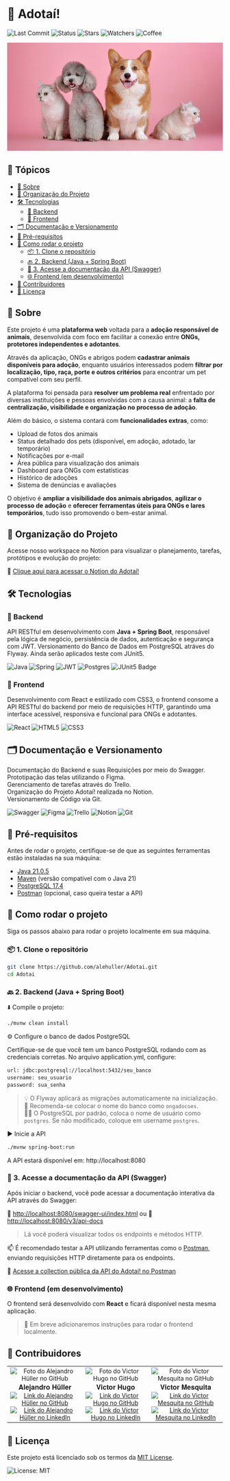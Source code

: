 #  🐾 Adotaí! 
![Last Commit](https://img.shields.io/github/last-commit/alehuller/Adotai?style=for-the-badge)
![Status](https://img.shields.io/badge/Status-Em%20Desenvolvimento-orange?style=for-the-badge)
![Stars](https://img.shields.io/github/stars/alehuller/Adotai?style=for-the-badge)
![Watchers](https://img.shields.io/github/watchers/alehuller/Adotai?style=for-the-badge)
![Coffee](https://img.shields.io/badge/Powered_by-Coffee-ff69b4?style=for-the-badge&logo=buy-me-a-coffee)

![img_2.png](img_2.png)<br>

## 📑 Tópicos

- [📌 Sobre](#-sobre)
- [🧭 Organização do Projeto](#-organização-do-projeto)
- [🛠️ Tecnologias](#️-tecnologias)
  - [🔧 Backend](#-backend)
  - [🎨 Frontend](#-frontend)
- [🗂️ Documentação e Versionamento](#️-documentação-e-versionamento)
- [🧰 Pré-requisitos](#-pré-requisitos)
- [🚀 Como rodar o projeto](#-como-rodar-o-projeto)
  - [📦 1. Clone o repositório](#-1-clone-o-repositório)
  - [🔙 2. Backend (Java + Spring Boot)](#-2-backend-java--spring-boot)
  - [📘 3. Acesse a documentação da API (Swagger)](#-3-acesse-a-documentação-da-api-swagger)
  - [🌐 Frontend (em desenvolvimento)](#-frontend-em-desenvolvimento)
- [👥 Contribuidores](#-contribuidores)
- [📝 Licença](#-licença)

## 📌 Sobre

Este projeto é uma **plataforma web** voltada para a **adoção responsável de animais**, desenvolvida com foco em facilitar a conexão entre **ONGs, protetores independentes e adotantes**.

Através da aplicação, ONGs e abrigos podem **cadastrar animais disponíveis para adoção**, enquanto usuários interessados podem **filtrar por localização, tipo, raça, porte e outros critérios** para encontrar um pet compatível com seu perfil.

A plataforma foi pensada para **resolver um problema real** enfrentado por diversas instituições e pessoas envolvidas com a causa animal: a **falta de centralização, visibilidade e organização no processo de adoção**.

Além do básico, o sistema contará com **funcionalidades extras**, como:
- Upload de fotos dos animais
- Status detalhado dos pets (disponível, em adoção, adotado, lar temporário)
- Notificações por e-mail
- Área pública para visualização dos animais
- Dashboard para ONGs com estatísticas
- Histórico de adoções
- Sistema de denúncias e avaliações

O objetivo é **ampliar a visibilidade dos animais abrigados**, **agilizar o processo de adoção** e **oferecer ferramentas úteis para ONGs e lares temporários**, tudo isso promovendo o bem-estar animal.

## 🧭 Organização do Projeto

Acesse nosso workspace no Notion para visualizar o planejamento, tarefas, protótipos e evolução do projeto:

🔗 [Clique aqui para acessar o Notion do Adotaí!](https://www.notion.so/Adota-Sistema-de-Ado-o-de-Animais-Integrado-com-ONGs-1e5b6aa4de158011b031c1bb629f3878?source=copy_link)


## 🛠️ Tecnologias

### 🔧 Backend

API RESTful em desenvolvimento com **Java + Spring Boot**, responsável pela lógica de negócio, persistência de dados, autenticação e segurança com JWT. Versionamento do Banco de Dados em PostgreSQL atráves do Flyway. Ainda serão aplicados teste com JUnit5.

![Java](https://img.shields.io/badge/java-%23ED8B00.svg?style=for-the-badge&logo=openjdk&logoColor=white)
![Spring](https://img.shields.io/badge/spring-%236DB33F.svg?style=for-the-badge&logo=spring&logoColor=white)
![JWT](https://img.shields.io/badge/JWT-black?style=for-the-badge&logo=JSON%20web%20tokens)
![Postgres](https://img.shields.io/badge/postgres-%23316192.svg?style=for-the-badge&logo=postgresql&logoColor=white)
![JUnit5 Badge](https://img.shields.io/badge/Tests-JUnit5-green?style=for-the-badge&logo=junit5)


### 🎨 Frontend

Desenvolvimento com React e estilizado com CSS3, o frontend consome a API RESTful do backend por meio de requisições HTTP, garantindo uma interface acessível, responsiva e funcional para ONGs e adotantes.

![React](https://img.shields.io/badge/react-%2320232a.svg?style=for-the-badge&logo=react&logoColor=%2361DAFB)
![HTML5](https://img.shields.io/badge/html5-%23E34F26.svg?style=for-the-badge&logo=html5&logoColor=white)
![CSS3](https://img.shields.io/badge/css3-%231572B6.svg?style=for-the-badge&logo=css3&logoColor=white)

## 🗂️ Documentação e Versionamento

Documentação do Backend e suas Requisições por meio do Swagger.<br>
Prototipação das telas utilizando o Figma.<br>
Gerenciamento de tarefas através do Trello.<br>
Organização do Projeto Adotaí! realizada no Notion.<br>
Versionamento de Código via Git.

![Swagger](https://img.shields.io/badge/-Swagger-%23Clojure?style=for-the-badge&logo=swagger&logoColor=white)
![Figma](https://img.shields.io/badge/figma-%23F24E1E.svg?style=for-the-badge&logo=figma&logoColor=white)
![Trello](https://img.shields.io/badge/Trello-%23026AA7.svg?style=for-the-badge&logo=Trello&logoColor=white)
![Notion](https://img.shields.io/badge/Notion-%23000000.svg?style=for-the-badge&logo=notion&logoColor=white)
![Git](https://img.shields.io/badge/git-%23F05033.svg?style=for-the-badge&logo=git&logoColor=white)

## 🧰 Pré-requisitos

Antes de rodar o projeto, certifique-se de que as seguintes ferramentas estão instaladas na sua máquina:

- [Java 21.0.5](https://www.oracle.com/java/technologies/javase/jdk21-archive-downloads.html)
- [Maven](https://maven.apache.org/download.cgi) (versão compatível com o Java 21)
- [PostgreSQL 17.4](https://www.postgresql.org/download/)
- [Postman](https://www.postman.com/downloads/) (opcional, caso queira testar a API)

<!--
### 🌐 Frontend

- [Node.js](https://nodejs.org/) (recomenda-se versão LTS)
- [npm](https://www.npmjs.com/) (ou [yarn](https://yarnpkg.com/) como gerenciador de pacotes)
-->
## 🚀 Como rodar o projeto

Siga os passos abaixo para rodar o projeto localmente em sua máquina.

### 📦 1. Clone o repositório

```bash
git clone https://github.com/alehuller/Adotai.git
cd Adotai
```

### 🔙 2. Backend (Java + Spring Boot)

⬇️ Compile o projeto:

```bash
./mvnw clean install
```

⚙️ Configure o banco de dados PostgreSQL

Certifique-se de que você tem um banco PostgreSQL rodando com as credenciais corretas. No arquivo application.yml, configure:

```bash
url: jdbc:postgresql://localhost:5432/seu_banco
username: seu_usuario
password: sua_senha
```
> 💡 O Flyway aplicará as migrações automaticamente na inicialização. <br>
> 💾 Recomenda-se colocar o nome do banco como `ongadocoes`. <br>
> 🧑‍💻 O PostgreSQL por padrão, coloca o nome de usuário como `postgres`. Se não modificado, coloque em username `postgres`.

▶️ Inicie a API

```bash
./mvnw spring-boot:run
```
A API estará disponível em: http://localhost:8080

### 📘 3. Acesse a documentação da API (Swagger)

Após iniciar o backend, você pode acessar a documentação interativa da API através do Swagger:

🔗 [http://localhost:8080/swagger-ui/index.html](http://localhost:8080/swagger-ui/index.html)
ou
🔗 [http://localhost:8080/v3/api-docs](http://localhost:8080/v3/api-docs)

> Lá você poderá visualizar todos os endpoints e métodos HTTP.

📫 É recomendado testar a API utilizando ferramentas como o [Postman](https://www.postman.com/), enviando requisições HTTP diretamente para os endpoints.

🔗 [Acesse a collection pública da API do Adotaí! no Postman](https://victor-5545008.postman.co/workspace/Victor's-Workspace~547f2bc0-b948-4fb6-88fe-f4905bcca801/collection/44764863-fc5303b4-02a1-47f8-81e2-1041139034c1?action=share&creator=45034750&active-environment=45034750-e0faefc3-6481-4a36-ac70-cf12ecfe13b9)


### 🌐 Frontend (em desenvolvimento)

O frontend será desenvolvido com **React** e ficará disponível nesta mesma aplicação.

> 🔧 Em breve adicionaremos instruções para rodar o frontend localmente.


## 👥 Contribuidores
<table>
  <tr>
    <td align="center">
        <img src="https://avatars3.githubusercontent.com/u/92354266" width="100px;" alt="Foto do Alejandro Hüller no GitHub"/><br>
        <sub>
          <span style="font-size:16px; font-family: 'Helvetica Neue', Helvetica, Arial, sans-serif;"><b>Alejandro Hüller</b></span>
        </sub><br>
      <a href="https://github.com/alehuller" title="GitHub do Alejandro Hüller">
        <img src="https://img.shields.io/badge/GitHub-100000?style=for-the-badge&logo=github&logoColor=white" width="100px;" alt="Link do Alejandro Hüller no GitHub"/><br>
      </a><a href="https://www.linkedin.com/in/alejandro-huller-44171225a/" title="LinkedIn do Alejandro Hüller">
        <img src="https://img.shields.io/badge/LinkedIn-0077B5?style=for-the-badge&logo=linkedin&logoColor=white" width="100px;" alt="Link do Alejandro Hüller no LinkedIn"/>
      </a>
    </td>
    <td align="center">
        <img src="https://avatars3.githubusercontent.com/u/9754413" width="100px;" alt="Foto do Victor Hugo no GitHub"/><br>
        <sub>
          <span style="font-size:16px; font-family: 'Helvetica Neue', Helvetica, Arial, sans-serif;"><b>Victor Hugo</b></span>
        </sub><br>
      <a href="https://github.com/vhugoemcruz" title="GitHub do Victor Hugo">
        <img src="https://img.shields.io/badge/GitHub-100000?style=for-the-badge&logo=github&logoColor=white" width="100px;" alt="Link do Victor Hugo no GitHub"/><br>
      </a><a href="https://www.linkedin.com/in/victor-hugo-cruz-93180a264/" title="LinkedIn do Victor Hugo">
        <img src="https://img.shields.io/badge/LinkedIn-0077B5?style=for-the-badge&logo=linkedin&logoColor=white" width="100px;" alt="Link do Victor Hugo no LinkedIn"/>
      </a>
    </td>
    <td align="center">
        <img src="https://avatars3.githubusercontent.com/u/105395280" width="100px;" alt="Foto do Victor Mesquita no GitHub"/><br>
        <sub>
          <span style="font-size:16px; font-family: 'Helvetica Neue', Helvetica, Arial, sans-serif;"><b>Victor Mesquita</b></span>
        </sub><br>
      <a href="https://github.com/victormesquitta" title="GitHub do Victor Mesquita">
        <img src="https://img.shields.io/badge/GitHub-100000?style=for-the-badge&logo=github&logoColor=white" width="100px;" alt="Link do Victor Mesquita no GitHub"/><br>
      </a><a href="https://github.com/alehuller" title="LinkedIn do Victor Mesquita">
        <img src="https://img.shields.io/badge/LinkedIn-0077B5?style=for-the-badge&logo=linkedin&logoColor=white" width="100px;" alt="Link do Victor Mesquita no LinkedIn"/>
      </a>
    </td>
  </tr>
</table>

## 📝 Licença

Este projeto está licenciado sob os termos da [MIT License](./LICENSE).

![License: MIT](https://img.shields.io/badge/License-MIT-yellow.svg)
